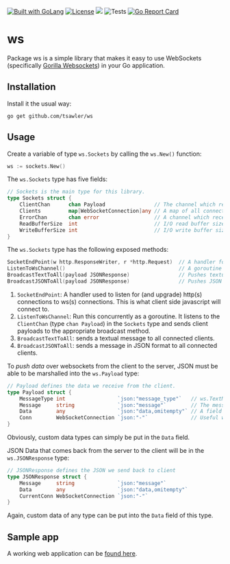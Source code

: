 <a href="https://golang.org"><img src="https://img.shields.io/badge/powered_by-Go-3362c2.svg?style=flat-square" alt="Built with GoLang"></a>
[![License](http://img.shields.io/badge/license-mit-blue.svg?style=flat-square)](https://github.com/tsawler/persist/blob/main/LICENSE.md)
<a href="https://pkg.go.dev/github.com/tsawler/ws"><img src="https://img.shields.io/badge/godoc-reference-%23007d9c.svg"></a>
![Tests](https://github.com/tsawler/ws/actions/workflows/tests.yml/badge.svg)
[![Go Report Card](https://goreportcard.com/badge/github.com/tsawler/ws)](https://goreportcard.com/report/github.com/tsawler/ws)

# ws

Package ws is a simple library that makes it easy to use WebSockets (specifically 
[Gorilla Websockets](https://github.com/gorilla/websocket)) in your Go application.

## Installation
Install it the usual way:

~~~
go get github.com/tsawler/ws
~~~

## Usage
Create a variable of type `ws.Sockets` by calling the `ws.New()` function:

~~~go
ws := sockets.New()
~~~

The `ws.Sockets` type has five fields:

~~~go
// Sockets is the main type for this library.
type Sockets struct {
    ClientChan      chan Payload                // The channel which receives message payloads.
    Clients         map[WebSocketConnection]any // A map of all connected clients.
    ErrorChan       chan error                  // A channel which receives errors.
    ReadBufferSize  int                         // I/O read buffer size in bytes. Defaults to 1024.
    WriteBufferSize int                         // I/O write buffer size in bytes. Defaults to 1024.
}
~~~

The `ws.Sockets` type has the following exposed methods:

~~~go
SocketEndPoint(w http.ResponseWriter, r *http.Request)  // A handler for the websocket endpoint.
ListenToWsChannel()                                     // A goroutine that listens to the SocketsChan and pushes data to broadcast function.
BroadcastTextToAll(payload JSONResponse)                // Pushes textual data to all connected clients.
BroadcastJSONToAll(payload JSONResponse)                // Pushes JSON data to all connected clients.
~~~

1. `SocketEndPoint`: A handler used to listen for (and upgrade) http(s) connections to ws(s) connections. 
This is what client side javascript will connect to.
2. `ListenToWsChannel`: Run this concurrently as a goroutine. It listens to the `ClientChan` 
(type `chan Payload`) in the `Sockets` type and sends client payloads to the appropriate broadcast method.
3. `BroadcastTextToAll`: sends a textual message to all connected clients.
4. `BroadcastJSONToAll`: sends a message in JSON format to all connected clients.

To *push data* over websockets from the client to the server, JSON must be able to be marshalled into the 
`ws.Payload` type:

~~~go
// Payload defines the data we receive from the client.
type Payload struct {
    MessageType int                 `json:"message_type"`   // ws.TextMessage or 1 - text message; ws.JSONMessage or 2: JSON message.
    Message     string              `json:"message"`        // The message.
    Data        any                 `json:"data,omitempty"` // A field for custom structured data.
    Conn        WebSocketConnection `json:"-"`              // Useful when you want to send a message to everyone except the originator.
}
~~~

Obviously, custom data types can simply be put in the `Data` field.

JSON Data that comes back from the server to the client will be in the `ws.JSONResponse` type:

~~~go
// JSONResponse defines the JSON we send back to client
type JSONResponse struct {
	Message     string              `json:"message"`
	Data        any                 `json:"data,omitempty"`
	CurrentConn WebSocketConnection `json:"-"`
}
~~~

Again, custom data of any type can be put into the `Data` field of this type.

## Sample app
A working web application can be [found here](https://github.com/tsawler/ws-sample-app).

